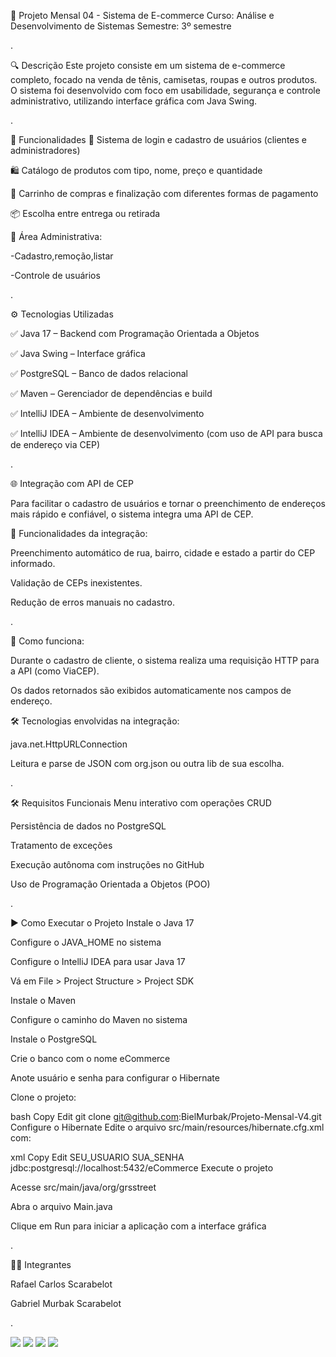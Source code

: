 🛒 Projeto Mensal 04 - Sistema de E-commerce
Curso: Análise e Desenvolvimento de Sistemas
Semestre: 3º semestre

.

🔍 Descrição
Este projeto consiste em um sistema de e-commerce completo, focado na venda de tênis, camisetas, roupas e outros produtos. O sistema foi desenvolvido com foco em usabilidade, segurança e controle administrativo, utilizando interface gráfica com Java Swing.

.

🧩 Funcionalidades
👤 Sistema de login e cadastro de usuários (clientes e administradores)

🛍️ Catálogo de produtos com tipo, nome, preço e quantidade

🛒 Carrinho de compras e finalização com diferentes formas de pagamento

📦 Escolha entre entrega ou retirada

🔐 Área Administrativa:

-Cadastro,remoção,listar

-Controle de usuários

.

⚙️ Tecnologias Utilizadas

✅ Java 17 – Backend com Programação Orientada a Objetos

✅ Java Swing – Interface gráfica

✅ PostgreSQL – Banco de dados relacional

✅ Maven – Gerenciador de dependências e build

✅ IntelliJ IDEA – Ambiente de desenvolvimento

✅ IntelliJ IDEA – Ambiente de desenvolvimento (com uso de API para busca de endereço via CEP)

.

🌐 Integração com API de CEP

Para facilitar o cadastro de usuários e tornar o preenchimento de endereços mais rápido e confiável, o sistema integra uma API de CEP.

🧩 Funcionalidades da integração:

Preenchimento automático de rua, bairro, cidade e estado a partir do CEP informado.

Validação de CEPs inexistentes.

Redução de erros manuais no cadastro.

.

🔧 Como funciona:

Durante o cadastro de cliente, o sistema realiza uma requisição HTTP para a API (como ViaCEP).

Os dados retornados são exibidos automaticamente nos campos de endereço.

🛠️ Tecnologias envolvidas na integração:

java.net.HttpURLConnection

Leitura e parse de JSON com org.json ou outra lib de sua escolha.

.

🛠 Requisitos Funcionais
Menu interativo com operações CRUD

Persistência de dados no PostgreSQL

Tratamento de exceções

Execução autônoma com instruções no GitHub

Uso de Programação Orientada a Objetos (POO)

.

▶️ Como Executar o Projeto
Instale o Java 17

Configure o JAVA_HOME no sistema

Configure o IntelliJ IDEA para usar Java 17

Vá em File > Project Structure > Project SDK

Instale o Maven

Configure o caminho do Maven no sistema

Instale o PostgreSQL

Crie o banco com o nome eCommerce

Anote usuário e senha para configurar o Hibernate

Clone o projeto:


bash
Copy
Edit
git clone git@github.com:BielMurbak/Projeto-Mensal-V4.git
Configure o Hibernate
Edite o arquivo src/main/resources/hibernate.cfg.xml com:

xml
Copy
Edit
<property name="connection.username">SEU_USUARIO</property>
<property name="connection.password">SUA_SENHA</property>
<property name="connection.url">jdbc:postgresql://localhost:5432/eCommerce</property>
Execute o projeto

Acesse src/main/java/org/grsstreet

Abra o arquivo Main.java

Clique em Run para iniciar a aplicação com a interface gráfica

.

👨‍💻 Integrantes

Rafael Carlos Scarabelot

Gabriel Murbak Scarabelot

.

<div> <img src="https://img.shields.io/badge/WINDOWS-0078D6?style=for-the-badge&logo=windows&logoColor=white"> <img src="https://img.shields.io/badge/INTELLIJIDEA-000000?style=for-the-badge&logo=intellijidea&logoColor=white"> <img src="https://img.shields.io/badge/JAVA-ED8B00?style=for-the-badge&logo=java&logoColor=white"> <img src="https://img.shields.io/badge/POSTGRESQL-4169E1?style=for-the-badge&logo=postgresql&logoColor=white"> </div>


